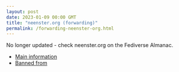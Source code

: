 ```yaml
---
layout: post
date: 2023-01-09 00:00 GMT
title: "neenster.org (forwarding)"
permalink: /forwarding-neenster-org.html
---
```


No longer updated - check neenster.org on the Fediverse Almanac.

* [Main information](https://www.fediversealmanac.com/api/v1/instances/neenster.org)
* [Banned from](https://www.fediversealmanac.com/api/v1/instances/neenster.org/banned_from)

